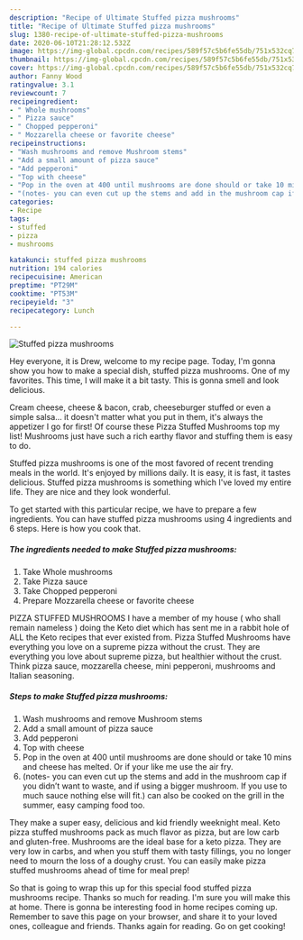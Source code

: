 ```yaml
---
description: "Recipe of Ultimate Stuffed pizza mushrooms"
title: "Recipe of Ultimate Stuffed pizza mushrooms"
slug: 1380-recipe-of-ultimate-stuffed-pizza-mushrooms
date: 2020-06-10T21:28:12.532Z
image: https://img-global.cpcdn.com/recipes/589f57c5b6fe55db/751x532cq70/stuffed-pizza-mushrooms-recipe-main-photo.jpg
thumbnail: https://img-global.cpcdn.com/recipes/589f57c5b6fe55db/751x532cq70/stuffed-pizza-mushrooms-recipe-main-photo.jpg
cover: https://img-global.cpcdn.com/recipes/589f57c5b6fe55db/751x532cq70/stuffed-pizza-mushrooms-recipe-main-photo.jpg
author: Fanny Wood
ratingvalue: 3.1
reviewcount: 7
recipeingredient:
- " Whole mushrooms"
- " Pizza sauce"
- " Chopped pepperoni"
- " Mozzarella cheese or favorite cheese"
recipeinstructions:
- "Wash mushrooms and remove Mushroom stems"
- "Add a small amount of pizza sauce"
- "Add pepperoni"
- "Top with cheese"
- "Pop in the oven at 400 until mushrooms are done should or take 10 mins and cheese has melted. Or if your like me use the air fry."
- "(notes- you can even cut up the stems and add in the mushroom cap if you didn’t want to waste, and if using a bigger mushroom. If you use to much sauce nothing else will fit.) can also be cooked on the grill in the summer, easy camping food too."
categories:
- Recipe
tags:
- stuffed
- pizza
- mushrooms

katakunci: stuffed pizza mushrooms 
nutrition: 194 calories
recipecuisine: American
preptime: "PT29M"
cooktime: "PT53M"
recipeyield: "3"
recipecategory: Lunch

---
```



![Stuffed pizza mushrooms](https://img-global.cpcdn.com/recipes/589f57c5b6fe55db/751x532cq70/stuffed-pizza-mushrooms-recipe-main-photo.jpg)

Hey everyone, it is Drew, welcome to my recipe page. Today, I'm gonna show you how to make a special dish, stuffed pizza mushrooms. One of my favorites. This time, I will make it a bit tasty. This is gonna smell and look delicious.

Cream cheese, cheese &amp; bacon, crab, cheeseburger stuffed or even a simple salsa… it doesn&#39;t matter what you put in them, it&#39;s always the appetizer I go for first! Of course these Pizza Stuffed Mushrooms top my list! Mushrooms just have such a rich earthy flavor and stuffing them is easy to do.

Stuffed pizza mushrooms is one of the most favored of recent trending meals in the world. It's enjoyed by millions daily. It is easy, it is fast, it tastes delicious. Stuffed pizza mushrooms is something which I've loved my entire life. They are nice and they look wonderful.


To get started with this particular recipe, we have to prepare a few ingredients. You can have stuffed pizza mushrooms using 4 ingredients and 6 steps. Here is how you cook that.

<!--inarticleads1-->

##### The ingredients needed to make Stuffed pizza mushrooms:

1. Take  Whole mushrooms
1. Take  Pizza sauce
1. Take  Chopped pepperoni
1. Prepare  Mozzarella cheese or favorite cheese


PIZZA STUFFED MUSHROOMS I have a member of my house ( who shall remain nameless ) doing the Keto diet which has sent me in a rabbit hole of ALL the Keto recipes that ever existed from. Pizza Stuffed Mushrooms have everything you love on a supreme pizza without the crust. They are everything you love about supreme pizza, but healthier without the crust. Think pizza sauce, mozzarella cheese, mini pepperoni, mushrooms and Italian seasoning. 

<!--inarticleads2-->

##### Steps to make Stuffed pizza mushrooms:

1. Wash mushrooms and remove Mushroom stems
1. Add a small amount of pizza sauce
1. Add pepperoni
1. Top with cheese
1. Pop in the oven at 400 until mushrooms are done should or take 10 mins and cheese has melted. Or if your like me use the air fry.
1. (notes- you can even cut up the stems and add in the mushroom cap if you didn’t want to waste, and if using a bigger mushroom. If you use to much sauce nothing else will fit.) can also be cooked on the grill in the summer, easy camping food too.


They make a super easy, delicious and kid friendly weeknight meal. Keto pizza stuffed mushrooms pack as much flavor as pizza, but are low carb and gluten-free. Mushrooms are the ideal base for a keto pizza. They are very low in carbs, and when you stuff them with tasty fillings, you no longer need to mourn the loss of a doughy crust. You can easily make pizza stuffed mushrooms ahead of time for meal prep! 

So that is going to wrap this up for this special food stuffed pizza mushrooms recipe. Thanks so much for reading. I'm sure you will make this at home. There is gonna be interesting food in home recipes coming up. Remember to save this page on your browser, and share it to your loved ones, colleague and friends. Thanks again for reading. Go on get cooking!
